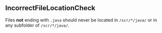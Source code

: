 ## IncorrectFileLocationCheck

Files **not** ending with `.java` should never be located in `/scr/*/java/` or
in any subfolder of `/scr/*/java/`.